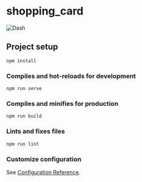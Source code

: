 # shopping_card

![Dash](https://media.giphy.com/media/ENNd6EOBduhRqtlYaj/giphy-downsized-large.gif)

## Project setup
```
npm install
```

### Compiles and hot-reloads for development
```
npm run serve
```

### Compiles and minifies for production
```
npm run build
```

### Lints and fixes files
```
npm run lint
```

### Customize configuration
See [Configuration Reference](https://cli.vuejs.org/config/).

